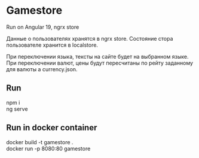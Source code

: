 # Gamestore

Run on Angular 19, ngrx store

Данные о пользователях хранятся в ngrx store.
Состояние стора пользователе хранится в localstore.

При переключении языка, тексты на сайте будет на выбранном языке.
При переключении валют, цены будут пересчитаны по рейту заданному для валюты а currency.json.

## Run

npm i  
ng serve

## Run in docker container

docker build -t gamestore .  
docker run -p 8080:80 gamestore
